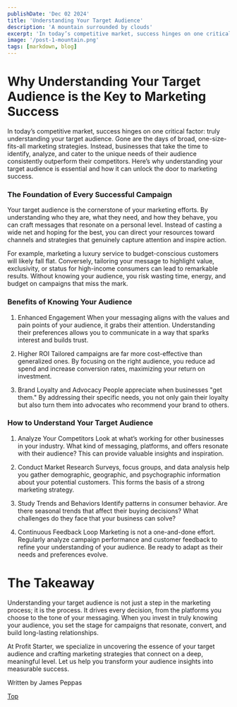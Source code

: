 ```yaml
---
publishDate: 'Dec 02 2024'
title: 'Understanding Your Target Audience'
description: 'A mountain surrounded by clouds'
excerpt: 'In today’s competitive market, success hinges on one critical factor: truly understanding your target audience'
image: '/post-1-mountain.png'
tags: [markdown, blog]
---
```


# Why Understanding Your Target Audience is the Key to Marketing Success
In today’s competitive market, success hinges on one critical factor: truly understanding your target audience. Gone are the days of broad, one-size-fits-all marketing strategies. Instead, businesses that take the time to identify, analyze, and cater to the unique needs of their audience consistently outperform their competitors. Here’s why understanding your target audience is essential and how it can unlock the door to marketing success.

### The Foundation of Every Successful Campaign
Your target audience is the cornerstone of your marketing efforts. By understanding who they are, what they need, and how they behave, you can craft messages that resonate on a personal level. Instead of casting a wide net and hoping for the best, you can direct your resources toward channels and strategies that genuinely capture attention and inspire action.

For example, marketing a luxury service to budget-conscious customers will likely fall flat. Conversely, tailoring your message to highlight value, exclusivity, or status for high-income consumers can lead to remarkable results. Without knowing your audience, you risk wasting time, energy, and budget on campaigns that miss the mark.

### Benefits of Knowing Your Audience
1. Enhanced Engagement
When your messaging aligns with the values and pain points of your audience, it grabs their attention. Understanding their preferences allows you to communicate in a way that sparks interest and builds trust.

2. Higher ROI
Tailored campaigns are far more cost-effective than generalized ones. By focusing on the right audience, you reduce ad spend and increase conversion rates, maximizing your return on investment.

3. Brand Loyalty and Advocacy
People appreciate when businesses "get them." By addressing their specific needs, you not only gain their loyalty but also turn them into advocates who recommend your brand to others.

### How to Understand Your Target Audience
1. Analyze Your Competitors
Look at what’s working for other businesses in your industry. What kind of messaging, platforms, and offers resonate with their audience? This can provide valuable insights and inspiration.

2. Conduct Market Research
Surveys, focus groups, and data analysis help you gather demographic, geographic, and psychographic information about your potential customers. This forms the basis of a strong marketing strategy.

3. Study Trends and Behaviors
Identify patterns in consumer behavior. Are there seasonal trends that affect their buying decisions? What challenges do they face that your business can solve?

4. Continuous Feedback Loop
Marketing is not a one-and-done effort. Regularly analyze campaign performance and customer feedback to refine your understanding of your audience. Be ready to adapt as their needs and preferences evolve.

# The Takeaway
Understanding your target audience is not just a step in the marketing process; it is the process. It drives every decision, from the platforms you choose to the tone of your messaging. When you invest in truly knowing your audience, you set the stage for campaigns that resonate, convert, and build long-lasting relationships.

At Profit Starter, we specialize in uncovering the essence of your target audience and crafting marketing strategies that connect on a deep, meaningful level. Let us help you transform your audience insights into measurable success.

Written by James Peppas

[Top](#top)